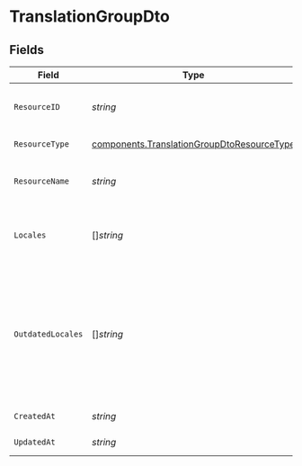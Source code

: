 # TranslationGroupDto


## Fields

| Field                                                                                                    | Type                                                                                                     | Required                                                                                                 | Description                                                                                              | Example                                                                                                  |
| -------------------------------------------------------------------------------------------------------- | -------------------------------------------------------------------------------------------------------- | -------------------------------------------------------------------------------------------------------- | -------------------------------------------------------------------------------------------------------- | -------------------------------------------------------------------------------------------------------- |
| `ResourceID`                                                                                             | *string*                                                                                                 | :heavy_check_mark:                                                                                       | Resource identifier (slugified ID)                                                                       | welcome-email                                                                                            |
| `ResourceType`                                                                                           | [components.TranslationGroupDtoResourceType](../../models/components/translationgroupdtoresourcetype.md) | :heavy_check_mark:                                                                                       | Resource type                                                                                            | workflow                                                                                                 |
| `ResourceName`                                                                                           | *string*                                                                                                 | :heavy_check_mark:                                                                                       | Resource name (e.g., workflow name)                                                                      | Welcome Email Workflow                                                                                   |
| `Locales`                                                                                                | []*string*                                                                                               | :heavy_check_mark:                                                                                       | Array of available locales for this resource                                                             | [<br/>"en_US",<br/>"es_ES",<br/>"fr_FR"<br/>]                                                            |
| `OutdatedLocales`                                                                                        | []*string*                                                                                               | :heavy_minus_sign:                                                                                       | Locales that are outdated compared to the default locale (only present when there are outdated locales)  | [<br/>"es_ES",<br/>"fr_FR"<br/>]                                                                         |
| `CreatedAt`                                                                                              | *string*                                                                                                 | :heavy_check_mark:                                                                                       | Creation timestamp                                                                                       | 2024-01-01T00:00:00.000Z                                                                                 |
| `UpdatedAt`                                                                                              | *string*                                                                                                 | :heavy_check_mark:                                                                                       | Last update timestamp                                                                                    | 2024-01-01T00:00:00.000Z                                                                                 |